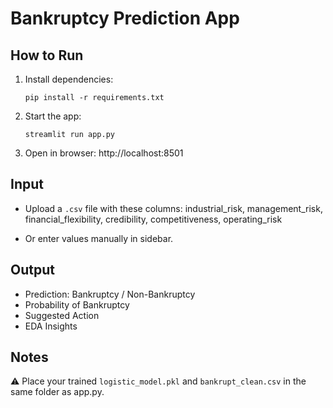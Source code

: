 
# Bankruptcy Prediction App

## How to Run
1. Install dependencies:
   ```
   pip install -r requirements.txt
   ```

2. Start the app:
   ```
   streamlit run app.py
   ```

3. Open in browser: http://localhost:8501

## Input
- Upload a `.csv` file with these columns:
  industrial_risk, management_risk, financial_flexibility, credibility, competitiveness, operating_risk

- Or enter values manually in sidebar.

## Output
- Prediction: Bankruptcy / Non-Bankruptcy
- Probability of Bankruptcy
- Suggested Action
- EDA Insights

## Notes
⚠️ Place your trained `logistic_model.pkl` and `bankrupt_clean.csv` in the same folder as app.py.
